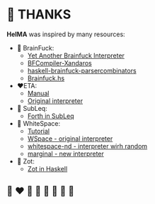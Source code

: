 # 🙏 THANKS

**HelMA** was inspired by many resources:
* 🌈 BrainFuck:
  * [Yet Another Brainfuck Interpreter](https://github.com/helvm/yabi)
  * [BFCompiler-Xandaros](https://github.com/helvm/BFCompiler-Xandaros)
  * [haskell-brainfuck-parsercombinators](https://github.com/helvm/haskell-brainfuck-parsercombinators)
  * [Brainfuck.hs](https://github.com/helvm/Brainfuck.hs)
* ❤️ETA:
  * [Manual](https://helvm.online/eta/manual.html)
  * [Original interpreter](https://github.com/helvm/eta)
* 💙 SubLeq:
  * [Forth in SubLeq](https://github.com/helvm/subleq)
* 🤍 WhiteSpace:
  * [Tutorial](http://helvm.online/WSpace/tutorial.html)
  * [WSpace - original interpreter](https://github.com/helvm/WSpace)
  * [whitespace-nd - interpreter wirh random](https://github.com/helvm/whitespace-nd)
  * [marginal - new interpreter](https://github.com/helvm/marginal)
* 🦄 Zot:
  * [Zot in Haskell](https://github.com/helvm/zot_haskell)

## 🌈 ❤️ 💛 💚 💙 🤍 🖤 🦄
